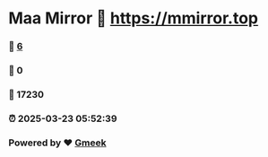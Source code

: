 # Maa Mirror :link: https://mmirror.top 
### :page_facing_up: [6](https://mmirror.top/tag.html) 
### :speech_balloon: 0 
### :hibiscus: 17230 
### :alarm_clock: 2025-03-23 05:52:39 
### Powered by :heart: [Gmeek](https://github.com/Meekdai/Gmeek)

